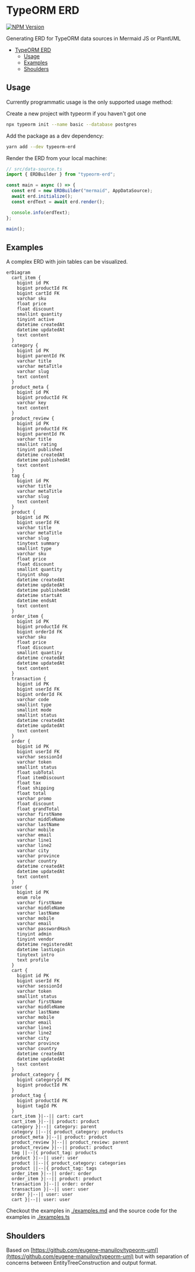 # TypeORM ERD

[![NPM Version](https://img.shields.io/npm/v/typeorm-erd.svg?style=for-the-badge&labelColor=000000)](https://www.npmjs.com/package/typeorm-erd)

Generating ERD for TypeORM data sources in Mermaid JS or PlantUML

- [TypeORM ERD](#typeorm-erd)
  - [Usage](#usage)
  - [Examples](#examples)
  - [Shoulders](#shoulders)

## Usage

Currently programmatic usage is the only supported usage method:

Create a new project with typeorm if you haven't got one

```bash
npx typeorm init --name basic --database postgres
```

Add the package as a dev dependency:

```bash
yarn add --dev typeorm-erd
```

Render the ERD from your local machine:

```ts
// src/data-source.ts
import { ERDBuilder } from "typeorm-erd";

const main = async () => {
  const erd = new ERDBuilder("mermaid", AppDataSource);
  await erd.initialize();
  const erdText = await erd.render();

  console.info(erdText);
};

main();
```

## Examples

<!-- embedme ./example.mermaid -->

A complex ERD with join tables can be visualized.

```mermaid
erDiagram
  cart_item {
    bigint id PK
    bigint productId FK
    bigint cartId FK
    varchar sku
    float price
    float discount
    smallint quantity
    tinyint active
    datetime createdAt
    datetime updatedAt
    text content
  }
  category {
    bigint id PK
    bigint parentId FK
    varchar title
    varchar metaTitle
    varchar slug
    text content
  }
  product_meta {
    bigint id PK
    bigint productId FK
    varchar key
    text content
  }
  product_review {
    bigint id PK
    bigint productId FK
    bigint parentId FK
    varchar title
    smallint rating
    tinyint published
    datetime createdAt
    datetime publishedAt
    text content
  }
  tag {
    bigint id PK
    varchar title
    varchar metaTitle
    varchar slug
    text content
  }
  product {
    bigint id PK
    bigint userId FK
    varchar title
    varchar metaTitle
    varchar slug
    tinytext summary
    smallint type
    varchar sku
    float price
    float discount
    smallint quantity
    tinyint shop
    datetime createdAt
    datetime updatedAt
    datetime publishedAt
    datetime startsAt
    datetime endsAt
    text content
  }
  order_item {
    bigint id PK
    bigint productId FK
    bigint orderId FK
    varchar sku
    float price
    float discount
    smallint quantity
    datetime createdAt
    datetime updatedAt
    text content
  }
  transaction {
    bigint id PK
    bigint userId FK
    bigint orderId FK
    varchar code
    smallint type
    smallint mode
    smallint status
    datetime createdAt
    datetime updatedAt
    text content
  }
  order {
    bigint id PK
    bigint userId FK
    varchar sessionId
    varchar token
    smallint status
    float subTotal
    float itemDiscount
    float tax
    float shipping
    float total
    varchar promo
    float discount
    float grandTotal
    varchar firstName
    varchar middleName
    varchar lastName
    varchar mobile
    varchar email
    varchar line1
    varchar line2
    varchar city
    varchar province
    varchar country
    datetime createdAt
    datetime updatedAt
    text content
  }
  user {
    bigint id PK
    enum role
    varchar firstName
    varchar middleName
    varchar lastName
    varchar mobile
    varchar email
    varchar passwordHash
    tinyint admin
    tinyint vendor
    datetime registeredAt
    datetime lastLogin
    tinytext intro
    text profile
  }
  cart {
    bigint id PK
    bigint userId FK
    varchar sessionId
    varchar token
    smallint status
    varchar firstName
    varchar middleName
    varchar lastName
    varchar mobile
    varchar email
    varchar line1
    varchar line2
    varchar city
    varchar province
    varchar country
    datetime createdAt
    datetime updatedAt
    text content
  }
  product_category {
    bigint categoryId PK
    bigint productId PK
  }
  product_tag {
    bigint productId PK
    bigint tagId PK
  }
  cart_item }|--|| cart: cart
  cart_item }|--|| product: product
  category }|--|| category: parent
  category ||--|{ product_category: products
  product_meta }|--|| product: product
  product_review }|--|| product_review: parent
  product_review }|--|| product: product
  tag ||--|{ product_tag: products
  product }|--|| user: user
  product ||--|{ product_category: categories
  product ||--|{ product_tag: tags
  order_item }|--|| order: order
  order_item }|--|| product: product
  transaction }|--|| order: order
  transaction }|--|| user: user
  order }|--|| user: user
  cart }|--|| user: user
```

Checkout the examples in [./examples.md](./examples.md) and the source code for the examples in [./examples.ts](./examples.ts)

## Shoulders

Based on [https://github.com/eugene-manuilov/typeorm-uml](https://github.com/eugene-manuilov/typeorm-uml) but with separation of concerns between EntityTreeConstruction and output format.
